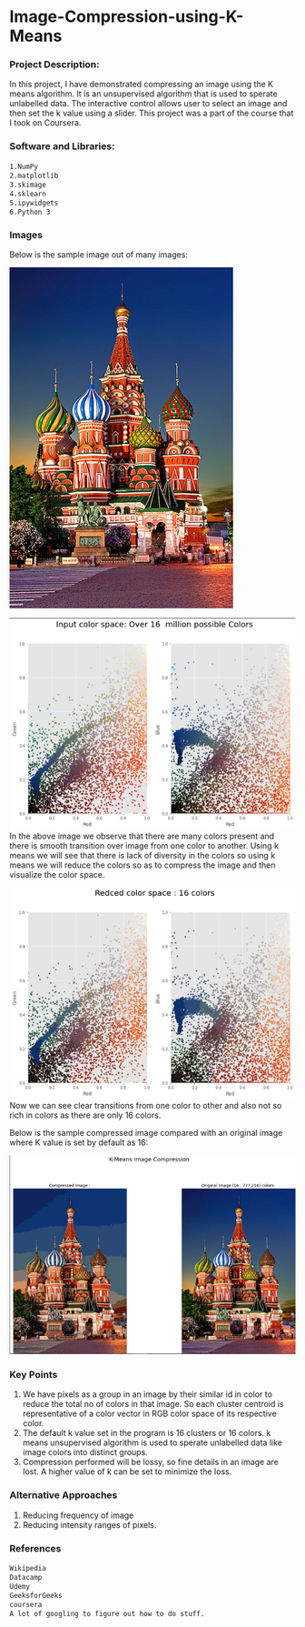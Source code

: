# Image-Compression-using-K-Means

### Project Description:

In this project, I have demonstrated compressing an image using the K means algorithm. It is an unsupervised algorithm that is used to sperate unlabelled data. The interactive control allows user to select an image and then set the k value using a slider. This project was a part of the course that I took on Coursera.


### Software and Libraries:

    1.NumPy
    2.matplotlib
    3.skimage 
    4.sklearn
    5.ipywidgets
    6.Python 3
    

### Images

Below is the sample image out of many images:


![](images/1-Saint-Basils-Cathedral_random.jpg)<br/>

![](images/img_1.png)<br/>
In the above image we observe that there are many colors present and there is smooth transition over image from one color to another.
Using k means we will see that there is lack of diversity in the colors so using k means we will reduce the colors so as to compress the image and then visualize the color space.

![](images/img_2.png)<br/>
Now we can see clear transitions from one color to other and also not so rich in colors as there are only 16 colors.

Below is the sample compressed image compared with an original image where K value is set by default as 16:

<img src="images/final_output.png">


### Key Points
1. We have pixels as a group in an image by their similar id in color to reduce the total no of colors in that image. So each cluster centroid is representative of a color vector in RGB color space of its respective color.
2. The default k value set in the program is 16 clusters or 16 colors. k means unsupervised algorithm is used to sperate unlabelled data like image colors into distinct groups.    
3. Compression performed will be lossy, so fine details in an image are lost. A higher value of k can be set to minimize the loss.

### Alternative Approaches
1. Reducing frequency of image
2. Reducing intensity ranges of pixels.

### References
    Wikipedia
    Datacamp
    Udemy
    GeeksforGeeks
    coursera
    A lot of googling to figure out how to do stuff.    


    



